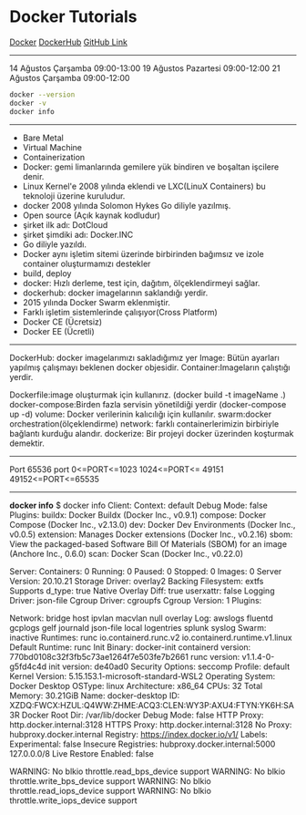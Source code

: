 # Docker Tutorials
[Docker](https://www.docker.com/)
[DockerHub](https://hub.docker.com/)
[GitHub Link](https://github.com/hamitmizrak/workshop-docker)


---

14 Ağustos Çarşamba  09:00-13:00
19 Ağustos Pazartesi 09:00-12:00
21 Ağustos Çarşamba  09:00-12:00

```sh
docker --version
docker -v
docker info
```
---
- Bare Metal
- Virtual Machine
- Containerization
- Docker: gemi limanlarında gemilere yük bindiren ve boşaltan işcilere denir.
- Linux Kernel'e 2008 yılında eklendi ve LXC(LinuX Containers) bu teknoloji üzerine kuruludur.
- docker 2008 yılında Solomon Hykes Go diliyle yazılmış.
- Open source (Açık kaynak kodludur)
- şirket ilk adı: DotCloud
- şirket şimdiki adı: Docker.INC
- Go diliyle yazıldı.
- Docker aynı işletim sitemi üzerinde birbirinden bağımsız ve izole container oluşturmamızı destekler
- build, deploy
- docker: Hızlı derleme, test için, dağıtım, ölçeklendirmeyi sağlar.
- dockerhub: docker imagelarının saklandığı yerdir.
- 2015 yılında Docker Swarm eklenmiştir.
- Farklı işletim sistemlerinde çalışıyor(Cross Platform)
- Docker CE (Ücretsiz)
- Docker EE (Ücretli)
---

DockerHub: docker imagelarımızı sakladığımız yer
Image: Bütün ayarları yapılmış çalışmayı beklenen docker objesidir.
Container:Imageların çalıştığı yerdir.

Dockerfile:image oluşturmak için kullanırız. (docker build -t imageName .)
docker-compose:Birden fazla servisin yönetildiği yerdir (docker-compose up -d)
volume: Docker verilerinin kalıcılığı için kullanılır.
swarm:docker orchestration(ölçeklendirme)
network: farklı containerlerimizin birbiriyle bağlantı kurduğu alandır.
dockerize: Bir projeyi docker üzerinden koşturmak demektir.

---
Port
65536 port
0<=PORT<=1023
1024<=PORT<= 49151
49152<=PORT<=65535


























































































































































---
**docker info**
$ docker info
Client:
 Context:    default
 Debug Mode: false
 Plugins:
  buildx: Docker Buildx (Docker Inc., v0.9.1)
  compose: Docker Compose (Docker Inc., v2.13.0)
  dev: Docker Dev Environments (Docker Inc., v0.0.5)
  extension: Manages Docker extensions (Docker Inc., v0.2.16)
  sbom: View the packaged-based Software Bill Of Materials (SBOM) for an image (Anchore Inc., 0.6.0)
  scan: Docker Scan (Docker Inc., v0.22.0)

Server:
 Containers: 0
  Running: 0
  Paused: 0
  Stopped: 0
 Images: 0
 Server Version: 20.10.21
 Storage Driver: overlay2
  Backing Filesystem: extfs
  Supports d_type: true
  Native Overlay Diff: true
  userxattr: false
 Logging Driver: json-file
 Cgroup Driver: cgroupfs
 Cgroup Version: 1
 Plugins:
                                                                                                      
  Network: bridge host ipvlan macvlan null overlay
  Log: awslogs fluentd gcplogs gelf journald json-file local logentries splunk syslog
 Swarm: inactive
 Runtimes: runc io.containerd.runc.v2 io.containerd.runtime.v1.linux
 Default Runtime: runc
 Init Binary: docker-init
 containerd version: 770bd0108c32f3fb5c73ae1264f7e503fe7b2661
 runc version: v1.1.4-0-g5fd4c4d
 init version: de40ad0
 Security Options:
  seccomp
   Profile: default
 Kernel Version: 5.15.153.1-microsoft-standard-WSL2
 Operating System: Docker Desktop
 OSType: linux
 Architecture: x86_64
 CPUs: 32
 Total Memory: 30.21GiB
 Name: docker-desktop
 ID: XZDQ:FWCX:HZUL:Q4WW:ZHME:ACQ3:CLEN:WY3P:AXU4:FTYN:YK6H:SA3R
 Docker Root Dir: /var/lib/docker
 Debug Mode: false
 HTTP Proxy: http.docker.internal:3128
 HTTPS Proxy: http.docker.internal:3128
 No Proxy: hubproxy.docker.internal
 Registry: https://index.docker.io/v1/
 Labels:
 Experimental: false
 Insecure Registries:
  hubproxy.docker.internal:5000
  127.0.0.0/8
 Live Restore Enabled: false

WARNING: No blkio throttle.read_bps_device support
WARNING: No blkio throttle.write_bps_device support
WARNING: No blkio throttle.read_iops_device support
WARNING: No blkio throttle.write_iops_device support

